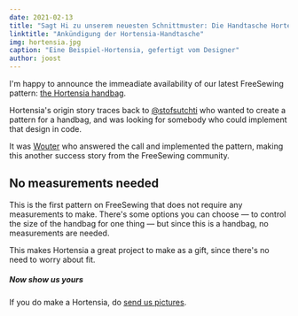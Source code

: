 ```yaml
---
date: 2021-02-13
title: "Sagt Hi zu unserem neuesten Schnittmuster: Die Handtasche Hortensia"
linktitle: "Ankündigung der Hortensia-Handtasche"
img: hortensia.jpg
caption: "Eine Beispiel-Hortensia, gefertigt vom Designer"
author: joost
---
```


I'm happy to announce the immeadiate availability of our latest FreeSewing pattern: [the Hortensia handbag](/designs/hortensia/).

Hortensia's origin story traces back to [@stofsutchti](https://twitter.com/stoffsuchti) who wanted to create a pattern for a handbag, and was looking for somebody who could implement that design in code.

It was [Wouter](https://github.com/woutervdub) who answered the call and implemented the pattern, making this another success story from the FreeSewing community.

## No measurements needed

This is the first pattern on FreeSewing that does not require any measurements to make. There's some options you can choose — to control the size of the handbag for one thing — but since this is a handbag, no measurements are needed.

This makes Hortensia a great project to make as a gift, since there's no need to worry about fit.

<Tip>

##### Now show us yours

If you do make a Hortensia, do [send us pictures](https://chat.freesewing.org/).

</Tip>
